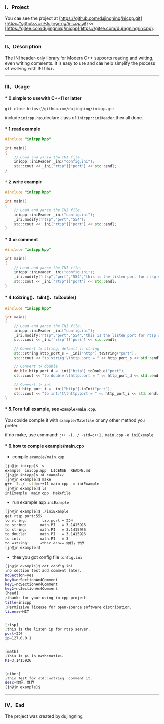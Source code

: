 ### Ⅰ、Project
You can see the project at [https://github.com/dujingning/inicpp.git](https://github.com/dujingning/inicpp.git) or [https://gitee.com/dujingning/inicpp](https://gitee.com/dujingning/inicpp).


---

### Ⅱ、Description

The INI header-only library for Modern C++ supports reading and writing, even writing comments. It is easy to use and can help simplify the process of working with INI files.

---
### Ⅲ、Usage 

#### * 0.simple to use with C++11 or latter
```
git clone https://github.com/dujingning/inicpp.git
```

include `inicpp.hpp`,declare class of `inicpp::iniReader`,then all done.

#### * 1.read example
```cpp
#include "inicpp.hpp"

int main()
{
    // Load and parse the INI file.
    inicpp::iniReader _ini("config.ini");
    std::cout << _ini["rtsp"]["port"] << std::endl;
}
```

#### * 2.write example
```cpp
#include "inicpp.hpp"

int main()
{
    // Load and parse the INI file.
    inicpp::iniReader _ini("config.ini");
    _ini.modify("rtsp","port","554");
    std::cout << _ini["rtsp"]["port"] << std::endl;
}
```
#### * 3.or comment
```cpp
#include "inicpp.hpp"

int main()
{
    // Load and parse the INI file.
    inicpp::iniReader _ini("config.ini");
    _ini.modify("rtsp","port","554","this is the listen port for rtsp server");
    std::cout << _ini["rtsp"]["port"] << std::endl;
}
```
#### * 4.toString()、toInt()、toDouble()
```cpp
#include "inicpp.hpp"

int main()
{
	// Load and parse the INI file.
	inicpp::iniReader _ini("config.ini");
	_ini.modify("rtsp","port","554","this is the listen port for rtsp server");
	std::cout << _ini["rtsp"]["port"] << std::endl;

	// Convert to string, default is string
	std::string http_port_s = _ini["http"].toString("port");
	std::cout << "to string:\thttp.port = " << http_port_s << std::endl;

	// Convert to double
	double http_port_d = _ini["http"].toDouble("port");
	std::cout << "to double:\thttp.port = " << http_port_d << std::endl;

	// Convert to int
	int http_port_i = _ini["http"].toInt("port");
	std::cout << "to int:\t\thttp.port = " << http_port_i << std::endl;
}
```
#### * 5.For a full example, see `example/main.cpp`.


You coulde compile it with `example/Makefile` or any other method you prefer.

if no make, use command: `g++ -I../ -std=c++11 main.cpp -o iniExample`

#### * 6.how to compile example/main.cpp
- compile `example/main.cpp`
```bash
[jn@jn inicpp]$ ls
example  inicpp.hpp  LICENSE  README.md
[jn@jn inicpp]$ cd example/
[jn@jn example]$ make
g++ -I../ -std=c++11 main.cpp -o iniExample
[jn@jn example]$ ls
iniExample  main.cpp  Makefile
```

- run example app `iniExample`
```bash
[jn@jn example]$ ./iniExample
get rtsp port:555
to string:      rtsp.port = 554
to string:      math.PI   = 3.1415926
to string:      math.PI   = 3.1415926
to double:      math.PI   = 3.1415926
to int:         math.PI   = 3
to wstring:     other.desc= 你好，世界
[jn@jn example]$
```

- then you got config file `config.ini`
```bash
[jn@jn example]$ cat config.ini
;no section test:add comment later.
noSection=yes
key0=noSectionAndComment
key1=noSectionAndComment
key2=noSectionAndComment
[head]
;thanks for your using inicpp project.
title=inicpp
;Permissive license for open-source software distribution.
license=MIT


[rtsp]
;this is the listen ip for rtsp server.
port=554
ip=127.0.0.1


[math]
;This is pi in mathematics.
PI=3.1415926


[other]
;this test for std::wstring. comment it.
desc=你好，世界
[jn@jn example]$
```

---
### Ⅳ、End
 The project was created by dujingning. 